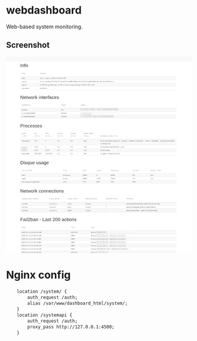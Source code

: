 # webdashboard

Web-based system monitoring.


## Screenshot

![Alt text](https://github.com/masterccc/webdashboard/blob/e135ed2156580f9e0b345871aec3af6b88e88083/dashboardsample.png "Optional title")

# Nginx config

```
    location /system/ {
        auth_request /auth;
        alias /var/www/dashboard_html/system/;
    }
    location /systemapi {
        auth_request /auth;
        proxy_pass http://127.0.0.1:4500;
    }
```
